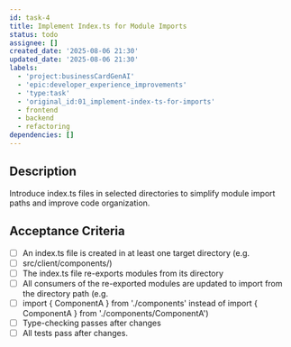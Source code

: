 ```yaml
---
id: task-4
title: Implement Index.ts for Module Imports
status: todo
assignee: []
created_date: '2025-08-06 21:30'
updated_date: '2025-08-06 21:30'
labels:
  - 'project:businessCardGenAI'
  - 'epic:developer_experience_improvements'
  - 'type:task'
  - 'original_id:01_implement-index-ts-for-imports'
  - frontend
  - backend
  - refactoring
dependencies: []
---
```


## Description

Introduce index.ts files in selected directories to simplify module import paths and improve code organization.

## Acceptance Criteria

- [ ] An index.ts file is created in at least one target directory (e.g.
- [ ] src/client/components/)
- [ ] The index.ts file re-exports modules from its directory
- [ ] All consumers of the re-exported modules are updated to import from the directory path (e.g.
- [ ] import { ComponentA } from './components' instead of import { ComponentA } from './components/ComponentA')
- [ ] Type-checking passes after changes
- [ ] All tests pass after changes.
